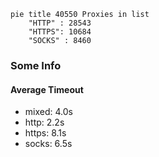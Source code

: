 
```mermaid
pie title 40550 Proxies in list
    "HTTP" : 28543
    "HTTPS": 10684
    "SOCKS" : 8460
```

### Some Info
#### Average Timeout

- mixed: 4.0s
- http: 2.2s
- https: 8.1s
- socks: 6.5s
